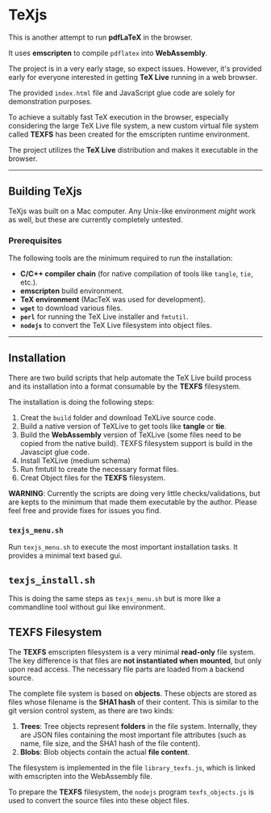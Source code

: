 # TeXjs
This is another attempt to run **pdfLaTeX** in the browser.

It uses **emscripten** to compile `pdflatex` into **WebAssembly**.

The project is in a very early stage, so expect issues. However, it's provided early for everyone interested in getting **TeX Live** running in a web browser.

The provided `index.html` file and JavaScript glue code are solely for demonstration purposes.

To achieve a suitably fast TeX execution in the browser, especially considering the large TeX Live file system, a new custom virtual file system called **TEXFS** has been created for the emscripten runtime environment.

The project utilizes the **TeX Live** distribution and makes it executable in the browser.

---
## Building TeXjs
TeXjs was built on a Mac computer. Any Unix-like environment *might* work as well, but these are currently completely untested.

### Prerequisites
The following tools are the minimum required to run the installation:

* **C/C++ compiler chain** (for native compilation of tools like `tangle`, `tie`, etc.).
* **emscripten** build environment.
* **TeX environment** (MacTeX was used for development).
* **`wget`** to download various files.
* **`perl`** for running the TeX Live installer and `fmtutil`.
* **`nodejs`** to convert the TeX Live filesystem into object files.

---
## Installation

There are two build scripts that help automate the TeX Live build process and its installation into a format consumable by the **TEXFS** filesystem.

The installation is doing the following steps:

1) Creat the `build` folder and download TeXLive source code.
2) Build a native version of TeXLive to get tools like **tangle** or **tie**.
3) Build the **WebAssembly** version of TeXLive (some files need to be copied from the native build).
TEXFS filesystem support is build in the Javascipt glue code.
3) Install TeXLive (medium schema)
4) Run fmtutil to create the necessary format files.
5) Creat Object files for the **TEXFS** filesystem.


**WARNING**: Currently the scripts are doing very little checks/validations, but are kepts to the minimum that made them executable by the author. Please feel free and provide fixes for issues you find.

### `texjs_menu.sh`
Run `texjs_menu.sh` to execute the most important installation tasks. It provides a minimal text based gui.
## `texjs_install.sh`
This is doing the same steps as `texjs_menu.sh` but is more like a commandline tool without gui like environment.


## TEXFS Filesystem
The **TEXFS** emscripten filesystem is a very minimal **read-only** file system. The key difference is that files are **not instantiated when mounted**, but only upon read access. The necessary file parts are loaded from a backend source.

The complete file system is based on **objects**. These objects are stored as files whose filename is the **SHA1 hash** of their content. This is similar to the git version control system, as there are two kinds:

1.  **Trees**: Tree objects represent **folders** in the file system. Internally, they are JSON files containing the most important file attributes (such as name, file size, and the SHA1 hash of the file content).
2.  **Blobs**: Blob objects contain the actual **file content**.

The filesystem is implemented in the file `library_texfs.js`, which is linked with emscripten into the WebAssembly file.

To prepare the **TEXFS** filesystem, the `nodejs` program `texfs_objects.js` is used to convert the source files into these object files.